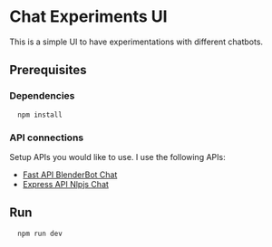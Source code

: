 # Chat Experiments UI

This is a simple UI to have experimentations with different chatbots.

## Prerequisites

### Dependencies

```console
  npm install
```

### API connections

Setup APIs you would like to use. I use the following APIs:

- [Fast API BlenderBot Chat](https://github.com/somahargitai/fast-api-blenderbot-chat)
- [Express API Nlpjs Chat](https://github.com/somahargitai/express-api-nlpjs-chat)

## Run

```console
  npm run dev
```
